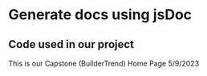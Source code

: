 # Generate docs using jsDoc
## Code used in our project
This is our Capstone (BuilderTrend) Home Page 5/9/2023